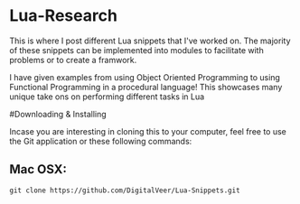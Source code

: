 # Lua-Research
This is where I post different Lua snippets that I've worked on. The majority of these snippets can be implemented into modules to facilitate with problems or to create a framwork.

I have given examples from using Object Oriented Programming to using Functional Programming in a procedural language!
This showcases many unique take ons on performing different tasks in Lua

#Downloading & Installing


Incase you are interesting in cloning this to your computer, feel free to use the Git application or these following commands:


Mac OSX:
-----
`git clone https://github.com/DigitalVeer/Lua-Snippets.git`
